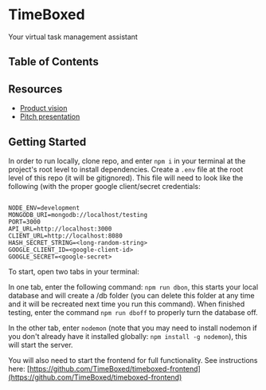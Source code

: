 # TimeBoxed

Your virtual task management assistant

## Table of Contents

## Resources

- [Product vision](https://docs.google.com/document/d/1-rJSuYyiyc8uJV-nX6kWqIudxJcLD56XX_fON_p-CwY/edit?ts=5b444bf3#)
- [Pitch presentation](https://docs.google.com/presentation/d/1pTBIq88aiLtiGUGYgnEgVBo_4Rb6qR74uAIsOgVJH5c/edit?usp=sharing)

## Getting Started

In order to run locally, clone repo, and enter ```npm i``` in your terminal at the project's root level to install dependencies. Create a ```.env``` file at the root level of this repo (it will be gitignored). This file will need to look like the following (with the proper google client/secret credentials:

``` env

NODE_ENV=development
MONGODB_URI=mongodb://localhost/testing
PORT=3000
API_URL=http://localhost:3000
CLIENT_URL=http://localhost:8080
HASH_SECRET_STRING=<long-random-string>
GOOGLE_CLIENT_ID=<google-client-id>
GOOGLE_SECRET=<google-secret>

```

To start, open two tabs in your terminal:

In one tab, enter the following command: ```npm run dbon```, this starts your local database and will create a /db folder (you can delete this folder at any time and it will be recreated next time you run this command). When finished testing, enter the command ```npm run dboff``` to properly turn the database off.

In the other tab, enter ```nodemon``` (note that you may need to install nodemon if you don't already have it installed globally: ```npm install -g nodemon```), this will start the server.

You will also need to start the frontend for full functionality. See instructions here:
[https://github.com/TimeBoxed/timeboxed-frontend](https://github.com/TimeBoxed/timeboxed-frontend)